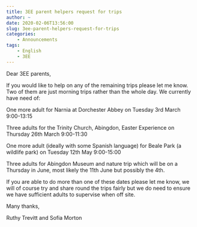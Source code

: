 ```yaml
---
title: 3EE parent helpers request for trips
author: ~
date: 2020-02-06T13:56:00
slug: 3ee-parent-helpers-request-for-trips
categories:
    - Announcements
tags:
    - English
    - 3EE
---
```


Dear 3EE parents,

If you would like to help on any of the remaining trips please let me know. Two of them are just morning trips rather than the whole day. We currently have need of:

One more adult for Narnia at Dorchester Abbey on Tuesday 3rd March 9:00-13:15 

Three adults for the Trinity Church, Abingdon, Easter Experience on Thursday 26th March 9:00-11:30

One more adult (ideally with some Spanish language) for Beale Park (a wildlife park) on Tuesday 12th May 9:00-15:00 

Three adults for Abingdon Museum and nature trip which will be on a Thursday in June, most likely the 11th June but possibly the 4th.

If you are able to do more than one of these dates please let me know, we will of course try and share round the trips fairly but we do need to ensure we have sufficient adults to supervise when off site.

Many thanks,

Ruthy Trevitt and Sofia Morton